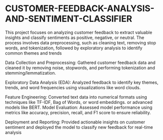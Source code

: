 # CUSTOMER-FEEDBACK-ANALYSIS-AND-SENTIMENT-CLASSIFIER
This project focuses on analyzing customer feedback to extract valuable insights and classify sentiments as positive, negative, or neutral. The process involves data preprocessing, such as cleaning text, removing stop words, and tokenization, followed by exploratory analysis to identify common themes and trends

Data Collection and Preprocessing: Gathered customer feedback data and cleaned it by removing noise, stopwords, and performing tokenization and stemming/lemmatization.

Exploratory Data Analysis (EDA): Analyzed feedback to identify key themes, trends, and word frequencies using visualizations like word clouds.

Feature Engineering: Converted text data into numerical formats using techniques like TF-IDF, Bag of Words, or word embeddings.
or advanced models like BERT.
Model Evaluation: Assessed model performance using metrics like accuracy, precision, recall, and F1 score to ensure reliability.

Deployment and Reporting: Provided actionable insights on customer sentiment and deployed the model to classify new feedback for real-time analysis

